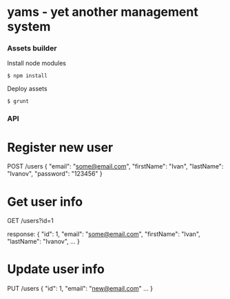 yams - yet another management system
====

### Assets builder

Install node modules
```
$ npm install
```

Deploy assets
```
$ grunt
```

### API

# Register new user
POST /users
{
   "email": "some@email.com",
   "firstName": "Ivan",
   "lastName": "Ivanov",
   "password": "123456"
}

# Get user info
GET /users?id=1

response:
{
    "id": 1,
    "email": "some@email.com",
    "firstName": "Ivan",
    "lastName": "Ivanov",
    ...
}

# Update user info
PUT /users
{
    "id": 1,
    "email": "new@email.com"
    ...
}
